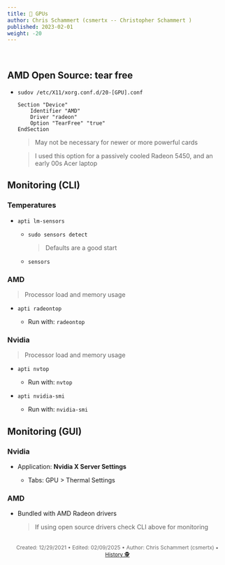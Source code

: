 ```yaml
---
title: 👾 GPUs
author: Chris Schammert (csmertx -- Christopher Schammert )
published: 2023-02-01
weight: -20
---
```


<!-- The content of this website was written by Christopher Schammert aka Chris Schammert -->

<br />

## AMD Open Source: tear free

- ```sudov /etc/X11/xorg.conf.d/20-[GPU].conf```

    ```
    Section "Device"
        Identifier "AMD"
        Driver "radeon"
        Option "TearFree" "true"
    EndSection
    ```

    > May not be necessary for newer or more powerful cards

    > I used this option for a passively cooled Radeon 5450, and an early 00s Acer laptop

## Monitoring (CLI)

### Temperatures

- ```apti lm-sensors```

    - ```sudo sensors detect```

        > Defaults are a good start

    - ```sensors```

### AMD

> Processor load and memory usage

- ```apti radeontop```

    - Run with: ```radeontop```

### Nvidia

> Processor load and memory usage

- ```apti nvtop```

    - Run with: ```nvtop```

- ```apti nvidia-smi```

    - Run with: ```nvidia-smi```

## Monitoring (GUI)

### Nvidia

- Application: __Nvidia X Server Settings__

    - Tabs: GPU > Thermal Settings

### AMD

- Bundled with AMD Radeon drivers

    > If using open source drivers check CLI above for monitoring

<br />

<div style="text-align: center; font-size:12px; color:dimgray">
    Created: 12/29/2021 • Edited: 02/09/2025 • Author: Chris Schammert (csmertx) • 
    <a href="https://github.com/csmertx/csmertx.github.io/commits/main/content/Linux/Devices/GPU.md" 
       title="Github.com | csmertx \ csmertx.github.io \ commits \ main \ content \ Linux \ Devices \ GPUs">
       History 🕵️
    </a>
</div>